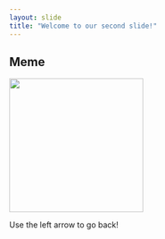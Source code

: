 ```yaml
---
layout: slide
title: "Welcome to our second slide!"
---
```


## Meme
<img src="https://i.imgflip.com/4tcqvf.png" width="240" height="240">

Use the left arrow to go back!
